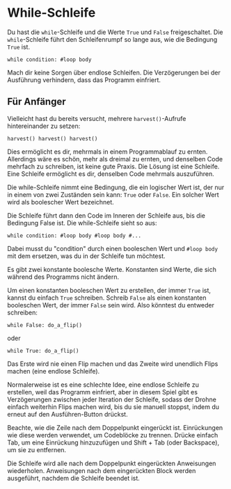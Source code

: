 # While-Schleife
Du hast die `while`-Schleife und die Werte `True` und `False` freigeschaltet. Die `while`-Schleife führt den Schleifenrumpf so lange aus, wie die Bedingung `True` ist.

`while condition:
	#loop body`

Mach dir keine Sorgen über endlose Schleifen. Die Verzögerungen bei der Ausführung verhindern, dass das Programm einfriert.

## Für Anfänger
Vielleicht hast du bereits versucht, mehrere `harvest()`-Aufrufe hintereinander zu setzen:

`harvest()
harvest()
harvest()`

Dies ermöglicht es dir, mehrmals in einem Programmablauf zu ernten. 
Allerdings wäre es schön, mehr als dreimal zu ernten, und denselben Code mehrfach zu schreiben, ist keine gute Praxis. 
Die Lösung ist eine Schleife. 
Eine Schleife ermöglicht es dir, denselben Code mehrmals auszuführen.

Die while-Schleife nimmt eine Bedingung, die ein logischer Wert ist, der nur in einem von zwei Zuständen sein kann: `True` oder `False`. 
Ein solcher Wert wird als boolescher Wert bezeichnet.

Die Schleife führt dann den Code im Inneren der Schleife aus, bis die Bedingung False ist.
Die while-Schleife sieht so aus:

`while condition:
	#loop body
	#loop body
	#...`

Dabei musst du "condition" durch einen booleschen Wert und `#loop body` mit dem ersetzen, was du in der Schleife tun möchtest.

Es gibt zwei konstante boolesche Werte. Konstanten sind Werte, die sich während des Programms nicht ändern.

Um einen konstanten booleschen Wert zu erstellen, der immer `True` ist, kannst du einfach `True` schreiben. Schreib `False` als einen konstanten booleschen Wert, der immer `False` sein wird.
Also könntest du entweder schreiben:

`while False:
	do_a_flip()`

oder

`while True:
	do_a_flip()`

Das Erste wird nie einen Flip machen und das Zweite wird unendlich Flips machen (eine endlose Schleife).

Normalerweise ist es eine schlechte Idee, eine endlose Schleife zu erstellen, weil das Programm einfriert, aber in diesem Spiel gibt es Verzögerungen zwischen jeder Iteration der Schleife, sodass der Drohne einfach weiterhin Flips machen wird, bis du sie manuell stoppst, indem du erneut auf den Ausführen-Button drückst.

Beachte, wie die Zeile nach dem Doppelpunkt eingerückt ist. Einrückungen wie diese werden verwendet, um Codeblöcke zu trennen.
Drücke einfach Tab, um eine Einrückung hinzuzufügen und Shift + Tab (oder Backspace), um sie zu entfernen.

Die Schleife wird alle nach dem Doppelpunkt eingerückten Anweisungen wiederholen.
Anweisungen nach dem eingerückten Block werden ausgeführt, nachdem die Schleife beendet ist.